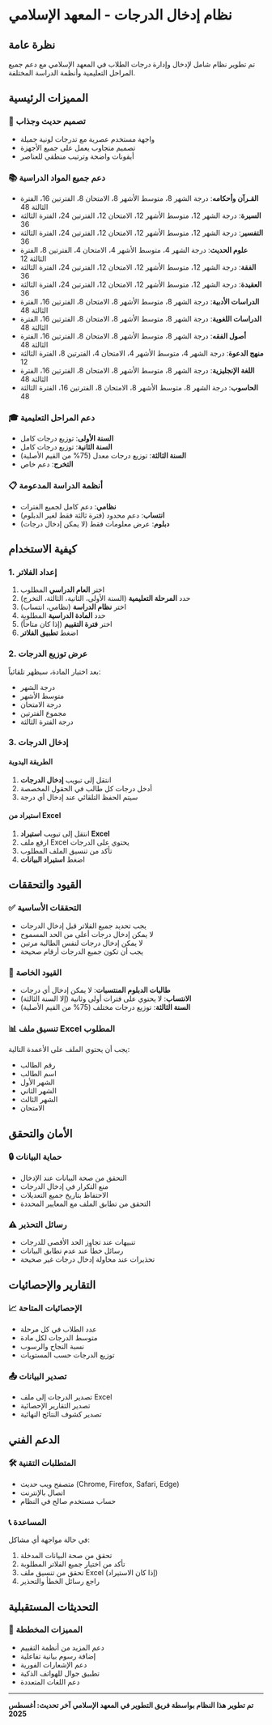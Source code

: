 # نظام إدخال الدرجات - المعهد الإسلامي

## نظرة عامة
تم تطوير نظام شامل لإدخال وإدارة درجات الطلاب في المعهد الإسلامي مع دعم جميع المراحل التعليمية وأنظمة الدراسة المختلفة.

## المميزات الرئيسية

### 🎯 تصميم حديث وجذاب
- واجهة مستخدم عصرية مع تدرجات لونية جميلة
- تصميم متجاوب يعمل على جميع الأجهزة
- أيقونات واضحة وترتيب منطقي للعناصر

### 📚 دعم جميع المواد الدراسية
- **القـرآن وأحكامه**: درجة الشهر 8، متوسط الأشهر 8، الامتحان 8، الفترتين 16، الفترة الثالثة 48
- **السيرة**: درجة الشهر 12، متوسط الأشهر 12، الامتحان 12، الفترتين 24، الفترة الثالثة 36
- **التفسير**: درجة الشهر 12، متوسط الأشهر 12، الامتحان 12، الفترتين 24، الفترة الثالثة 36
- **علوم الحديث**: درجة الشهر 4، متوسط الأشهر 4، الامتحان 4، الفترتين 8، الفترة الثالثة 12
- **الفقة**: درجة الشهر 12، متوسط الأشهر 12، الامتحان 12، الفترتين 24، الفترة الثالثة 36
- **العقيدة**: درجة الشهر 12، متوسط الأشهر 12، الامتحان 12، الفترتين 24، الفترة الثالثة 36
- **الدراسات الأدبية**: درجة الشهر 8، متوسط الأشهر 8، الامتحان 8، الفترتين 16، الفترة الثالثة 48
- **الدراسات اللغوية**: درجة الشهر 8، متوسط الأشهر 8، الامتحان 8، الفترتين 16، الفترة الثالثة 48
- **أصول الفقه**: درجة الشهر 8، متوسط الأشهر 8، الامتحان 8، الفترتين 16، الفترة الثالثة 48
- **منهج الدعوة**: درجة الشهر 4، متوسط الأشهر 4، الامتحان 4، الفترتين 8، الفترة الثالثة 12
- **اللغة الإنجليزية**: درجة الشهر 8، متوسط الأشهر 8، الامتحان 8، الفترتين 16، الفترة الثالثة 48
- **الحاسوب**: درجة الشهر 8، متوسط الأشهر 8، الامتحان 8، الفترتين 16، الفترة الثالثة 48

### 🎓 دعم المراحل التعليمية
- **السنة الأولى**: توزيع درجات كامل
- **السنة الثانية**: توزيع درجات كامل
- **السنة الثالثة**: توزيع درجات معدل (75% من القيم الأصلية)
- **التخرج**: دعم خاص

### 📋 أنظمة الدراسة المدعومة
- **نظامي**: دعم كامل لجميع الفترات
- **انتساب**: دعم محدود (فترة ثالثة فقط لغير الدبلوم)
- **دبلوم**: عرض معلومات فقط (لا يمكن إدخال درجات)

## كيفية الاستخدام

### 1. إعداد الفلاتر
1. اختر **العام الدراسي** المطلوب
2. حدد **المرحلة التعليمية** (السنة الأولى، الثانية، الثالثة، التخرج)
3. اختر **نظام الدراسة** (نظامي، انتساب)
4. حدد **المادة الدراسية** المطلوبة
5. اختر **فترة التقييم** (إذا كان متاحاً)
6. اضغط **تطبيق الفلاتر**

### 2. عرض توزيع الدرجات
بعد اختيار المادة، سيظهر تلقائياً:
- درجة الشهر
- متوسط الأشهر
- درجة الامتحان
- مجموع الفترتين
- درجة الفترة الثالثة

### 3. إدخال الدرجات
#### الطريقة اليدوية
1. انتقل إلى تبويب **إدخال الدرجات**
2. أدخل درجات كل طالب في الحقول المخصصة
3. سيتم الحفظ التلقائي عند إدخال أي درجة

#### استيراد من Excel
1. انتقل إلى تبويب **استيراد Excel**
2. ارفع ملف Excel يحتوي على الدرجات
3. تأكد من تنسيق الملف المطلوب
4. اضغط **استيراد البيانات**

## القيود والتحققات

### ✅ التحققات الأساسية
- يجب تحديد جميع الفلاتر قبل إدخال الدرجات
- لا يمكن إدخال درجات أعلى من الحد المسموح
- لا يمكن إدخال درجات لنفس الطالبة مرتين
- يجب أن تكون جميع الدرجات أرقام صحيحة

### 🚫 القيود الخاصة
- **طالبات الدبلوم المنتسبات**: لا يمكن إدخال أي درجات
- **الانتساب**: لا يحتوي على فترات أولى وثانية (إلا السنة الثالثة)
- **السنة الثالثة**: توزيع درجات مختلف (75% من القيم الأصلية)

### 📊 تنسيق ملف Excel المطلوب
يجب أن يحتوي الملف على الأعمدة التالية:
- رقم الطالب
- اسم الطالب
- الشهر الأول
- الشهر الثاني
- الشهر الثالث
- الامتحان

## الأمان والتحقق

### 🔒 حماية البيانات
- التحقق من صحة البيانات عند الإدخال
- منع التكرار في إدخال الدرجات
- الاحتفاظ بتاريخ جميع التعديلات
- التحقق من تطابق الملف مع المعايير المحددة

### ⚠️ رسائل التحذير
- تنبيهات عند تجاوز الحد الأقصى للدرجات
- رسائل خطأ عند عدم تطابق البيانات
- تحذيرات عند محاولة إدخال درجات غير صحيحة

## التقارير والإحصائيات

### 📈 الإحصائيات المتاحة
- عدد الطلاب في كل مرحلة
- متوسط الدرجات لكل مادة
- نسبة النجاح والرسوب
- توزيع الدرجات حسب المستويات

### 📤 تصدير البيانات
- تصدير الدرجات إلى ملف Excel
- تصدير التقارير الإحصائية
- تصدير كشوف النتائج النهائية

## الدعم الفني

### 🛠️ المتطلبات التقنية
- متصفح ويب حديث (Chrome, Firefox, Safari, Edge)
- اتصال بالإنترنت
- حساب مستخدم صالح في النظام

### 📞 المساعدة
في حالة مواجهة أي مشاكل:
1. تحقق من صحة البيانات المدخلة
2. تأكد من اختيار جميع الفلاتر المطلوبة
3. تحقق من تنسيق ملف Excel (إذا كان الاستيراد)
4. راجع رسائل الخطأ والتحذير

## التحديثات المستقبلية

### 🔮 المميزات المخططة
- دعم المزيد من أنظمة التقييم
- إضافة رسوم بيانية تفاعلية
- دعم الإشعارات الفورية
- تطبيق جوال للهواتف الذكية
- دعم اللغات المتعددة

---

**تم تطوير هذا النظام بواسطة فريق التطوير في المعهد الإسلامي**
**آخر تحديث: أغسطس 2025**
